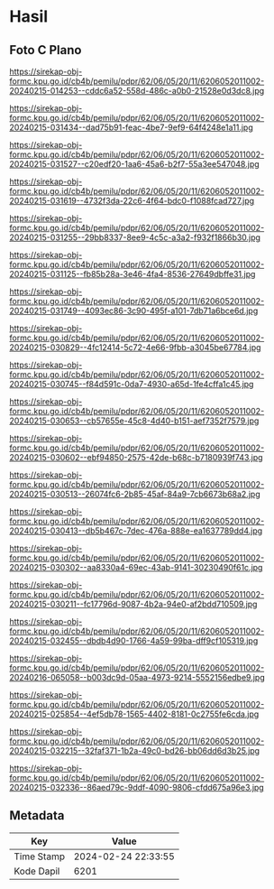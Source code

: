 # Hasil

## Foto C Plano

https://sirekap-obj-formc.kpu.go.id/cb4b/pemilu/pdpr/62/06/05/20/11/6206052011002-20240215-014253--cddc6a52-558d-486c-a0b0-21528e0d3dc8.jpg

https://sirekap-obj-formc.kpu.go.id/cb4b/pemilu/pdpr/62/06/05/20/11/6206052011002-20240215-031434--dad75b91-feac-4be7-9ef9-64f4248e1a11.jpg

https://sirekap-obj-formc.kpu.go.id/cb4b/pemilu/pdpr/62/06/05/20/11/6206052011002-20240215-031527--c20edf20-1aa6-45a6-b2f7-55a3ee547048.jpg

https://sirekap-obj-formc.kpu.go.id/cb4b/pemilu/pdpr/62/06/05/20/11/6206052011002-20240215-031619--4732f3da-22c6-4f64-bdc0-f1088fcad727.jpg

https://sirekap-obj-formc.kpu.go.id/cb4b/pemilu/pdpr/62/06/05/20/11/6206052011002-20240215-031255--29bb8337-8ee9-4c5c-a3a2-f932f1866b30.jpg

https://sirekap-obj-formc.kpu.go.id/cb4b/pemilu/pdpr/62/06/05/20/11/6206052011002-20240215-031125--fb85b28a-3e46-4fa4-8536-27649dbffe31.jpg

https://sirekap-obj-formc.kpu.go.id/cb4b/pemilu/pdpr/62/06/05/20/11/6206052011002-20240215-031749--4093ec86-3c90-495f-a101-7db71a6bce6d.jpg

https://sirekap-obj-formc.kpu.go.id/cb4b/pemilu/pdpr/62/06/05/20/11/6206052011002-20240215-030829--4fc12414-5c72-4e66-9fbb-a3045be67784.jpg

https://sirekap-obj-formc.kpu.go.id/cb4b/pemilu/pdpr/62/06/05/20/11/6206052011002-20240215-030745--f84d591c-0da7-4930-a65d-1fe4cffa1c45.jpg

https://sirekap-obj-formc.kpu.go.id/cb4b/pemilu/pdpr/62/06/05/20/11/6206052011002-20240215-030653--cb57655e-45c8-4d40-b151-aef7352f7579.jpg

https://sirekap-obj-formc.kpu.go.id/cb4b/pemilu/pdpr/62/06/05/20/11/6206052011002-20240215-030602--ebf94850-2575-42de-b68c-b7180939f743.jpg

https://sirekap-obj-formc.kpu.go.id/cb4b/pemilu/pdpr/62/06/05/20/11/6206052011002-20240215-030513--26074fc6-2b85-45af-84a9-7cb6673b68a2.jpg

https://sirekap-obj-formc.kpu.go.id/cb4b/pemilu/pdpr/62/06/05/20/11/6206052011002-20240215-030413--db5b467c-7dec-476a-888e-ea1637789dd4.jpg

https://sirekap-obj-formc.kpu.go.id/cb4b/pemilu/pdpr/62/06/05/20/11/6206052011002-20240215-030302--aa8330a4-69ec-43ab-9141-30230490f61c.jpg

https://sirekap-obj-formc.kpu.go.id/cb4b/pemilu/pdpr/62/06/05/20/11/6206052011002-20240215-030211--fc17796d-9087-4b2a-94e0-af2bdd710509.jpg

https://sirekap-obj-formc.kpu.go.id/cb4b/pemilu/pdpr/62/06/05/20/11/6206052011002-20240215-032455--dbdb4d90-1766-4a59-99ba-dff9cf105319.jpg

https://sirekap-obj-formc.kpu.go.id/cb4b/pemilu/pdpr/62/06/05/20/11/6206052011002-20240216-065058--b003dc9d-05aa-4973-9214-5552156edbe9.jpg

https://sirekap-obj-formc.kpu.go.id/cb4b/pemilu/pdpr/62/06/05/20/11/6206052011002-20240215-025854--4ef5db78-1565-4402-8181-0c2755fe6cda.jpg

https://sirekap-obj-formc.kpu.go.id/cb4b/pemilu/pdpr/62/06/05/20/11/6206052011002-20240215-032215--32faf371-1b2a-49c0-bd26-bb06dd6d3b25.jpg

https://sirekap-obj-formc.kpu.go.id/cb4b/pemilu/pdpr/62/06/05/20/11/6206052011002-20240215-032336--86aed79c-9ddf-4090-9806-cfdd675a96e3.jpg


## Metadata

| Key        | Value               |
| ---------- | ------------------- |
| Time Stamp | 2024-02-24 22:33:55 |
| Kode Dapil | 6201                |



